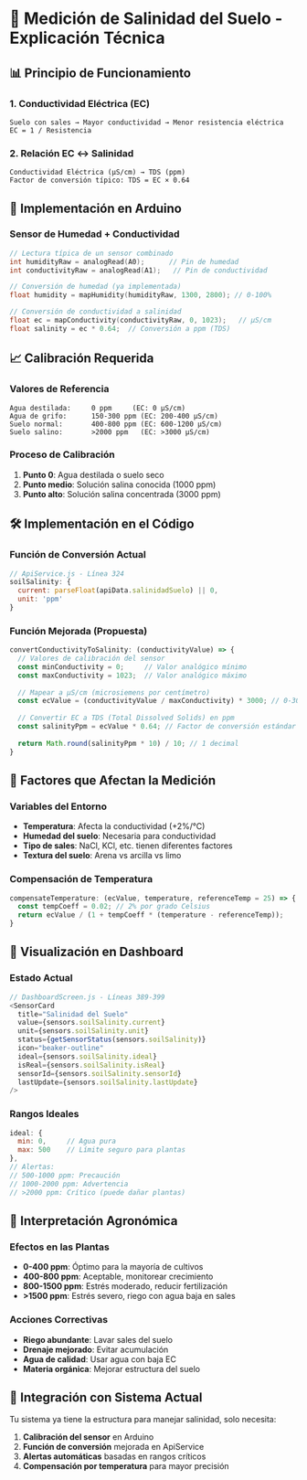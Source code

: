 # 🌱 Medición de Salinidad del Suelo - Explicación Técnica

## 📊 Principio de Funcionamiento

### 1. Conductividad Eléctrica (EC)
```
Suelo con sales → Mayor conductividad → Menor resistencia eléctrica
EC = 1 / Resistencia
```

### 2. Relación EC ↔ Salinidad
```
Conductividad Eléctrica (μS/cm) → TDS (ppm)
Factor de conversión típico: TDS = EC × 0.64
```

## 🔧 Implementación en Arduino

### Sensor de Humedad + Conductividad
```cpp
// Lectura típica de un sensor combinado
int humidityRaw = analogRead(A0);      // Pin de humedad
int conductivityRaw = analogRead(A1);   // Pin de conductividad

// Conversión de humedad (ya implementada)
float humidity = mapHumidity(humidityRaw, 1300, 2800); // 0-100%

// Conversión de conductividad a salinidad
float ec = mapConductivity(conductivityRaw, 0, 1023);   // μS/cm
float salinity = ec * 0.64;  // Conversión a ppm (TDS)
```

## 📈 Calibración Requerida

### Valores de Referencia
```
Agua destilada:     0 ppm     (EC: 0 μS/cm)
Agua de grifo:      150-300 ppm (EC: 200-400 μS/cm)
Suelo normal:       400-800 ppm (EC: 600-1200 μS/cm)
Suelo salino:       >2000 ppm   (EC: >3000 μS/cm)
```

### Proceso de Calibración
1. **Punto 0**: Agua destilada o suelo seco
2. **Punto medio**: Solución salina conocida (1000 ppm)
3. **Punto alto**: Solución salina concentrada (3000 ppm)

## 🛠️ Implementación en el Código

### Función de Conversión Actual
```javascript
// ApiService.js - Línea 324
soilSalinity: {
  current: parseFloat(apiData.salinidadSuelo) || 0,
  unit: 'ppm'
}
```

### Función Mejorada (Propuesta)
```javascript
convertConductivityToSalinity: (conductivityValue) => {
  // Valores de calibración del sensor
  const minConductivity = 0;     // Valor analógico mínimo
  const maxConductivity = 1023;  // Valor analógico máximo
  
  // Mapear a μS/cm (microsiemens por centímetro)
  const ecValue = (conductivityValue / maxConductivity) * 3000; // 0-3000 μS/cm
  
  // Convertir EC a TDS (Total Dissolved Solids) en ppm
  const salinityPpm = ecValue * 0.64; // Factor de conversión estándar
  
  return Math.round(salinityPpm * 10) / 10; // 1 decimal
}
```

## 🔬 Factores que Afectan la Medición

### Variables del Entorno
- **Temperatura**: Afecta la conductividad (+2%/°C)
- **Humedad del suelo**: Necesaria para conductividad
- **Tipo de sales**: NaCl, KCl, etc. tienen diferentes factores
- **Textura del suelo**: Arena vs arcilla vs limo

### Compensación de Temperatura
```javascript
compensateTemperature: (ecValue, temperature, referenceTemp = 25) => {
  const tempCoeff = 0.02; // 2% por grado Celsius
  return ecValue / (1 + tempCoeff * (temperature - referenceTemp));
}
```

## 📱 Visualización en Dashboard

### Estado Actual
```javascript
// DashboardScreen.js - Líneas 389-399
<SensorCard
  title="Salinidad del Suelo"
  value={sensors.soilSalinity.current}
  unit={sensors.soilSalinity.unit}
  status={getSensorStatus(sensors.soilSalinity)}
  icon="beaker-outline"
  ideal={sensors.soilSalinity.ideal}
  isReal={sensors.soilSalinity.isReal}
  sensorId={sensors.soilSalinity.sensorId}
  lastUpdate={sensors.soilSalinity.lastUpdate}
/>
```

### Rangos Ideales
```javascript
ideal: { 
  min: 0,     // Agua pura
  max: 500    // Límite seguro para plantas
},
// Alertas:
// 500-1000 ppm: Precaución
// 1000-2000 ppm: Advertencia  
// >2000 ppm: Crítico (puede dañar plantas)
```

## 🌿 Interpretación Agronómica

### Efectos en las Plantas
- **0-400 ppm**: Óptimo para la mayoría de cultivos
- **400-800 ppm**: Aceptable, monitorear crecimiento
- **800-1500 ppm**: Estrés moderado, reducir fertilización
- **>1500 ppm**: Estrés severo, riego con agua baja en sales

### Acciones Correctivas
- **Riego abundante**: Lavar sales del suelo
- **Drenaje mejorado**: Evitar acumulación
- **Agua de calidad**: Usar agua con baja EC
- **Materia orgánica**: Mejorar estructura del suelo

## 🔄 Integración con Sistema Actual

Tu sistema ya tiene la estructura para manejar salinidad, solo necesita:
1. **Calibración del sensor** en Arduino
2. **Función de conversión** mejorada en ApiService
3. **Alertas automáticas** basadas en rangos críticos
4. **Compensación por temperatura** para mayor precisión
